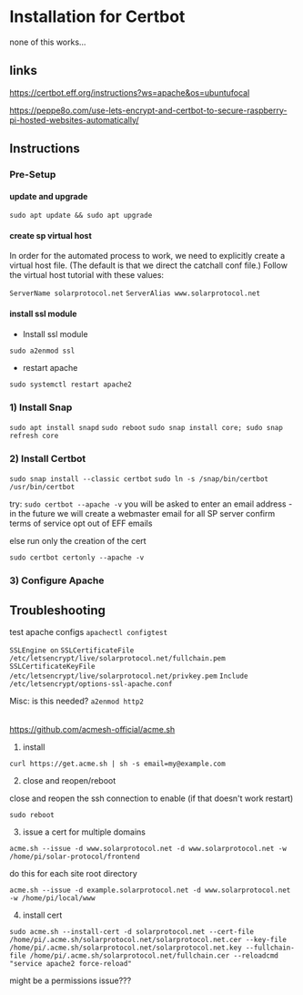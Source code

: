 # Installation for Certbot

none of this works...

## links

https://certbot.eff.org/instructions?ws=apache&os=ubuntufocal

https://peppe8o.com/use-lets-encrypt-and-certbot-to-secure-raspberry-pi-hosted-websites-automatically/


## Instructions

### Pre-Setup

#### update and upgrade

`sudo apt update && sudo apt upgrade`

#### create sp virtual host
In order for the automated process to work, we need to explicitly create a virtual host file. (The default is that we direct the catchall conf file.) Follow the virtual host tutorial with these values:

`ServerName solarprotocol.net`
`ServerAlias www.solarprotocol.net`

#### install ssl module
* Install ssl module

`sudo a2enmod ssl`

* restart apache

`sudo systemctl restart apache2`

### 1) Install Snap

`sudo apt install snapd`
`sudo reboot`
`sudo snap install core; sudo snap refresh core`

### 2) Install Certbot

`sudo snap install --classic certbot`
`sudo ln -s /snap/bin/certbot /usr/bin/certbot`

try:
`sudo certbot --apache -v`
you will be asked to enter an email address - in the future we will create a webmaster email for all SP server
confirm terms of service
opt out of EFF emails

else run only the creation of the cert

`sudo certbot certonly --apache -v`

### 3) Configure Apache


## Troubleshooting

test apache configs `apachectl configtest`




`SSLEngine on`
`SSLCertificateFile /etc/letsencrypt/live/solarprotocol.net/fullchain.pem`
`SSLCertificateKeyFile /etc/letsencrypt/live/solarprotocol.net/privkey.pem`
`Include /etc/letsencrypt/options-ssl-apache.conf`


Misc:
is this needed?
`a2enmod http2`




######


https://github.com/acmesh-official/acme.sh


1) install

`curl https://get.acme.sh | sh -s email=my@example.com`

2) close and reopen/reboot

close and reopen the ssh connection to enable (if that doesn't work restart)

`sudo reboot`

3) issue a cert for multiple domains

`acme.sh --issue -d www.solarprotocol.net -d www.solarprotocol.net -w /home/pi/solar-protocol/frontend`

do this for each site root directory

`acme.sh --issue -d example.solarprotocol.net -d www.solarprotocol.net -w /home/pi/local/www`


4) install cert

`sudo acme.sh --install-cert -d solarprotocol.net --cert-file /home/pi/.acme.sh/solarprotocol.net/solarprotocol.net.cer --key-file /home/pi/.acme.sh/solarprotocol.net/solarprotocol.net.key --fullchain-file /home/pi/.acme.sh/solarprotocol.net/fullchain.cer --reloadcmd     "service apache2 force-reload"`



might be a permissions issue???